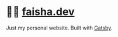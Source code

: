 # 👩‍💻 [faisha.dev](https://faisha.dev/)

Just my personal website. Built with [Gatsby](https://www.gatsbyjs.org/).